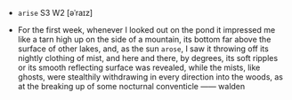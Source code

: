 - `arise` S3 W2 [əˈraɪz]



-  For the first week, whenever I looked out on the pond it impressed me like a tarn high up on the side of a mountain, its bottom far above the surface of other lakes, and, as the sun `arose`, I saw it throwing off its nightly clothing of mist, and here and there, by degrees, its soft ripples or its smooth reflecting surface was revealed, while the mists, like ghosts, were stealthily withdrawing in every direction into the woods, as at the breaking up of some nocturnal conventicle —— walden